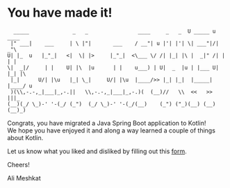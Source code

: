 # You have made it!

```
  _____              _   _                ____     _   _  U _____ u ____       
 |" ___|    ___     | \ |"|       ___    / __"| u |'| |'| \| ___"|/|  _"\      
U| |_  u   |_"_|   <|  \| |>     |_"_|  <\___ \/ /| |_| |\ |  _|" /| | | |     
\|  _|/     | |    U| |\  |u      | |    u___) | U|  _  |u | |___ U| |_| |\    
 |_|      U/| |\u   |_| \_|     U/| |\u  |____/>> |_| |_|  |_____| |____/ u    
 )(\\,-.-,_|___|_,-.||   \\,-.-,_|___|_,-.)(  (__)//   \\  <<   >>  |||_       
(__)(_/ \_)-' '-(_/ (_")  (_/ \_)-' '-(_/(__)    (_") ("_)(__) (__)(__)_)                                                                                                                                    
``` 

Congrats, you have migrated a Java Spring Boot application to Kotlin!  
We hope you have enjoyed it and along a way learned a couple of things about Kotlin.

Let us know what you liked and disliked by filling out this [form](https://forms.gle/weEuHvuGYYBHwVz2A).

Cheers!

Ali Meshkat
